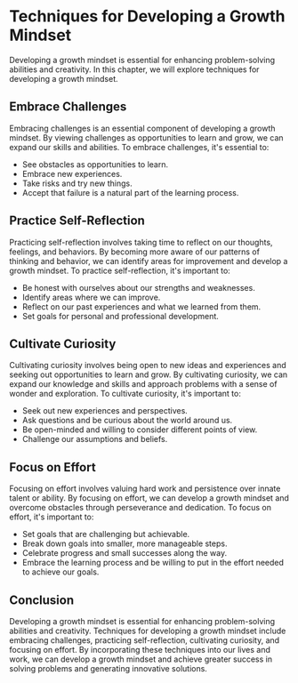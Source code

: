 Techniques for Developing a Growth Mindset
==================================================================================

Developing a growth mindset is essential for enhancing problem-solving abilities and creativity. In this chapter, we will explore techniques for developing a growth mindset.

Embrace Challenges
------------------

Embracing challenges is an essential component of developing a growth mindset. By viewing challenges as opportunities to learn and grow, we can expand our skills and abilities. To embrace challenges, it's essential to:

* See obstacles as opportunities to learn.
* Embrace new experiences.
* Take risks and try new things.
* Accept that failure is a natural part of the learning process.

Practice Self-Reflection
------------------------

Practicing self-reflection involves taking time to reflect on our thoughts, feelings, and behaviors. By becoming more aware of our patterns of thinking and behavior, we can identify areas for improvement and develop a growth mindset. To practice self-reflection, it's important to:

* Be honest with ourselves about our strengths and weaknesses.
* Identify areas where we can improve.
* Reflect on our past experiences and what we learned from them.
* Set goals for personal and professional development.

Cultivate Curiosity
-------------------

Cultivating curiosity involves being open to new ideas and experiences and seeking out opportunities to learn and grow. By cultivating curiosity, we can expand our knowledge and skills and approach problems with a sense of wonder and exploration. To cultivate curiosity, it's important to:

* Seek out new experiences and perspectives.
* Ask questions and be curious about the world around us.
* Be open-minded and willing to consider different points of view.
* Challenge our assumptions and beliefs.

Focus on Effort
---------------

Focusing on effort involves valuing hard work and persistence over innate talent or ability. By focusing on effort, we can develop a growth mindset and overcome obstacles through perseverance and dedication. To focus on effort, it's important to:

* Set goals that are challenging but achievable.
* Break down goals into smaller, more manageable steps.
* Celebrate progress and small successes along the way.
* Embrace the learning process and be willing to put in the effort needed to achieve our goals.

Conclusion
----------

Developing a growth mindset is essential for enhancing problem-solving abilities and creativity. Techniques for developing a growth mindset include embracing challenges, practicing self-reflection, cultivating curiosity, and focusing on effort. By incorporating these techniques into our lives and work, we can develop a growth mindset and achieve greater success in solving problems and generating innovative solutions.

